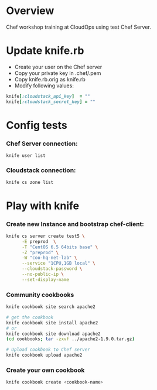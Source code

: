 Overview
========

Chef workshop training at CloudOps using test Chef Server.

Update knife.rb
===============

* Create your user on the Chef server
* Copy your private key in .chef/<username>.pem
* Copy knife.rb.orig as knife.rb
* Modify following values:

```ruby
knife[:cloudstack_api_key]  = ""
knife[:cloudstack_secret_key] = ""
```


Config tests
============

### Chef Server connection:

```
knife user list
```

### Cloudstack connection:

```
knife cs zone list
```


Play with knife
===============

### Create new Instance and bootstrap chef-client:
```bash
knife cs server create test5 \
      -E preprod  \
      -T "CentOS 6.5 64bits base" \
      -Z "preprod" \
      -W "coo-hq-net-lab" \
      --service "1CPU,1GB local" \
      --cloudstack-password \
      --no-public-ip \
      --set-display-name
```


### Community cookbooks

```bash
knife cookbook site search apache2

# get the cookbook
knife cookbook site install apache2
# or
knife cookbook site download apache2
(cd cookbooks; tar -zxvf ../apache2-1.9.0.tar.gz)

# Upload cookbook to Chef server
knife cookbook upload apache2
```

### Create your own cookbook

```bash
knife cookbook create <cookbook-name>
```
